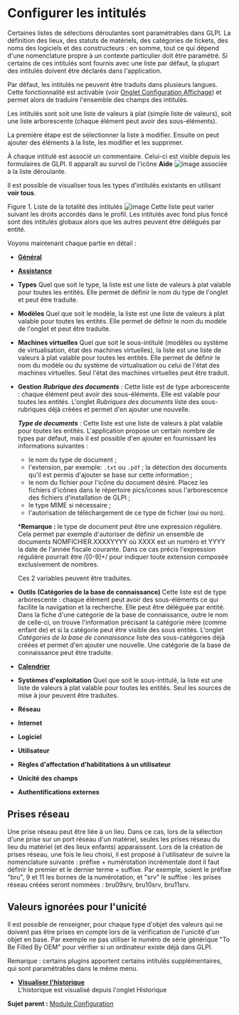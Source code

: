 Configurer les intitulés
========================

Certaines listes de sélections déroulantes sont paramétrables dans GLPI. La définition des lieux, des statuts de matériels, des catégories de tickets, des noms des logiciels et des constructeurs : en somme, tout ce qui dépend d'une nomenclature propre à un contexte particulier doit être paramétré. Si certains de ces intitulés sont fournis avec une liste par défaut, la plupart des intitulés doivent être déclarés dans l'application.

Par défaut, les intitulés ne peuvent être traduits dans plusieurs langues. Cette fonctionnalité est activable (voir [Onglet Configuration
Affichage](config_common_display.html "Cet onglet permet de personnaliser l'apparence générale de l'application.")) et permet alors de traduire l'ensemble des champs des intitulés.

Les intitulés sont soit une liste de valeurs à plat (simple liste de valeurs), soit une liste arborescente (chaque élément peut avoir des sous-éléments).

La première étape est de sélectionner la liste à modifier. Ensuite on peut ajouter des éléments à la liste, les modifier et les supprimer.

À chaque intitulé est associé un commentaire. Celui-ci est visible depuis les formulaires de GLPI. Il apparaît au survol de l'icône **Aide** ![image](docs/image/aide.png) associée à la liste déroulante.

Il est possible de visualiser tous les types d'intitulés existants en utilisant **voir tous**.

Figure 1. Liste de la totalité des intitulés
![image](docs/image/ListeIntitules.png)
Cette liste peut varier suivant les droits accordés dans le profil.
Les intitulés avec fond plus foncé sont des intitulés globaux alors que les autres peuvent être délégués par entité.

Voyons maintenant chaque partie en détail :

- **[Général](index.php?fr/08_Module_Configuration/02_Intitulés/03_Intitulés_Général.md "La partie Général des intitulés")**

- **[Assistance](index.php?fr/08_Module_Configuration/02_Intitulés/04_Intitulés_Assistance.md "La partie Assistance des intitulés")**

- **Types**
  Quel que soit le type, la liste est une liste de valeurs à plat valable pour toutes les entités.
  Elle permet de définir le nom du type de l'onglet et peut être traduite.

- **Modèles**
  Quel que soit le modèle, la liste est une liste de valeurs à plat valable pour toutes les entités.
  Elle permet de définir le nom du modèle de l'onglet et peut être traduite.

- **Machines virtuelles**
  Quel que soit le sous-intitulé (modèles ou système de virtualisation, état des machines virtuelles), la liste est une liste de valeurs à plat valable pour toutes les entités.
  Elle permet de définir le nom du modèle ou du système de virtualisation ou celui de l'état des machines virtuelles. 
  Seul l'état des machines virtuelles peut être traduit.

- **Gestion**
  ***Rubrique des documents*** :
  Cette liste  est de type arborescente : chaque élément peut avoir des sous-éléments. Elle est valable pour toutes les entités.
  L'onglet *Rubriques des documents* liste des sous-rubriques déjà créées et permet d'en ajouter une nouvelle.

  ***Type de documents*** :
  Cette liste est une liste de valeurs à plat valable pour toutes les entités.
  L'application propose un certain nombre de types par défaut, mais il est
possible d'en ajouter en fournissant les informations suivantes :
  -   le nom du type de document ;
  -   l'extension, par exemple: `.txt` ou `.pdf` ; la détection des     documents qu'il est permis d'ajouter se base sur cette information ;
  -   le nom du fichier pour l'icône du document désiré. Placez les fichiers d'icônes dans le répertoire pics/icones sous l'arborescence des fichiers d'installation de GLPI ;
  -   le type MIME si nécessaire ;
  -   l'autorisation de téléchargement de ce type de fichier (oui ou non).

  ***Remarque :** le type de document peut être une expression régulière. Cela permet par exemple d'autoriser de définir un ensemble de documents NOMFICHIER.XXXXYYYY où XXXX est un numéro et YYYY la date de l'année fiscale courante. Dans ce cas précis l'expression régulière pourrait être /[0-9]+/ pour indiquer toute extension composée exclusivement de nombres.

   Ces 2 variables peuvent être traduites.

- **Outils (Catégories de la base de connaissance)**
  Cette liste  est de type arborescente : chaque élément peut avoir des sous-éléments ce qui facilite la navigation et la recherche. Elle peut être déléguée par entité.
  Dans la fiche d'une catégorie de la base de connaissance, outre le nom de celle-ci, on trouve l'information précisant la catégorie mère (comme enfant de) et si la catégorie peut être visible des sous entités.
  L'onglet *Catégories de la base de connaissance* liste des sous-catégories déjà créées et permet d'en ajouter une nouvelle.
  Une catégorie de la base de connaissance peut être traduite.

- **[Calendrier](index.php?fr/08_Module_Configuration/02_Intitulés/05_Intitulés_Calendrier.md "La partie Calendrier des intitulés")**

- **Systèmes d'exploitation**
  Quel que soit le sous-intitulé, la liste est une liste de valeurs à plat valable pour toutes les entités.
  Seul les sources de mise à jour peuvent être traduites.

- **Réseau**
- **Internet**
- **Logiciel**
- **Utilisateur**
- **Règles d'affectation d'habilitations à un utilisateur**
- **Unicité des champs**
- **Authentifications externes**


Prises réseau
-------------

Une prise réseau peut être liée à un lieu. Dans ce cas, lors de la
sélection d'une prise sur un port réseau d'un matériel, seules les
prises réseau du lieu du matériel (et des lieux enfants) apparaissent.
Lors de la création de prises réseau, une fois le lieu choisi, il est
proposé à l'utilisateur de suivre la nomenclature suivante : préfixe +
numérotation incrémentale dont il faut définir le premier et le dernier
terme + suffixe. Par exemple, soient le préfixe "bru", 9 et 11 les
bornes de la numérotation, et "srv" le suffixe : les prises réseau
créées seront nommées : bru09srv, bru10srv, bru11srv.


Valeurs ignorées pour l'unicité
-------------------------------

Il est possible de renseigner, pour chaque type d'objet des valeurs qui
ne doivent pas être prises en compte lors de la vérification de
l'unicité d'un objet en base. Par exemple ne pas utiliser le numéro de
série générique "To Be Filled By OEM" pour vérifier si un ordinateur
existe déjà dans GLPI.

Remarque : certains plugins apportent certains intitulés
supplémentaires, qui sont paramétrables dans le même menu.

-   **[Visualiser l'historique](../glpi/inventory_log.html)**\
     L'historique est visualisé depuis l'onglet Historique

**Sujet parent :** [Module
Configuration](../glpi/config.html "Module Configuration de GLPI")
